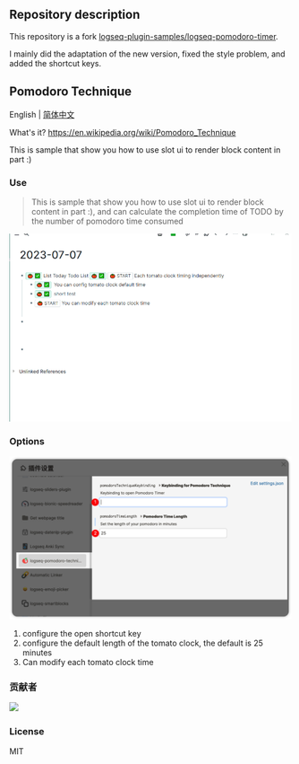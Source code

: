 ## Repository description
This repository is a fork [logseq-plugin-samples/logseq-pomodoro-timer](https://github.com/logseq/logseq-plugin-samples/tree/master/logseq-pomodoro-timer).

I mainly did the adaptation of the new version, fixed the style problem, and added the shortcut keys.
## Pomodoro Technique 
English | [简体中文](./README-zh_CN.md)

What's it? https://en.wikipedia.org/wiki/Pomodoro_Technique

This is sample that show you how to use slot ui to render block content in part :)

### Use
> This is sample that show you how to use slot ui to render block content in part :), and can calculate the completion time of TODO by the number of pomodoro time consumed

![demo](./images/demo.gif)


### Options

![configuration-item](./images/option.png)
1. configure the open shortcut key
2. configure the default length of the tomato clock, the default is 25 minutes
3. Can modify each tomato clock time

### 贡献者

<a href="https://github.com/eryajf/learn-github/graphs/contributors">
  <img src="https://contrib.rocks/image?repo=denvey/logseq-pomodoro-technique" />
</a>


### License
MIT

